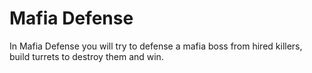 # Mafia Defense

In Mafia Defense you will try to defense a mafia boss from hired killers, build turrets to destroy them and win.
